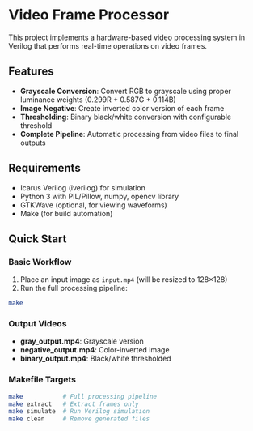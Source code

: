 # Video Frame Processor

This project implements a hardware-based video processing system in Verilog that performs real-time operations on video frames.

## Features

- **Grayscale Conversion**: Convert RGB to grayscale using proper luminance weights (0.299R + 0.587G + 0.114B)
- **Image Negative**: Create inverted color version of each frame
- **Thresholding**: Binary black/white conversion with configurable threshold
- **Complete Pipeline**: Automatic processing from video files to final outputs

## Requirements

- Icarus Verilog (iverilog) for simulation
- Python 3 with PIL/Pillow, numpy, opencv library
- GTKWave (optional, for viewing waveforms)
- Make (for build automation)

## Quick Start

### Basic Workflow

1. Place an input image as `input.mp4` (will be resized to 128×128)
2. Run the full processing pipeline:
```bash
make
```
### Output Videos
- **gray_output.mp4**:	Grayscale version
- **negative_output.mp4**:	Color-inverted image
- **binary_output.mp4**:	Black/white thresholded

### Makefile Targets
```bash
make           # Full processing pipeline
make extract   # Extract frames only
make simulate  # Run Verilog simulation
make clean     # Remove generated files
```